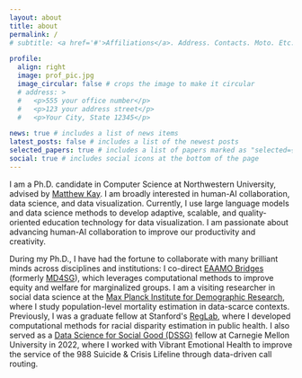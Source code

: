 ```yaml
---
layout: about
title: about
permalink: /
# subtitle: <a href='#'>Affiliations</a>. Address. Contacts. Moto. Etc.

profile:
  align: right
  image: prof_pic.jpg
  image_circular: false # crops the image to make it circular
  # address: >
  #   <p>555 your office number</p>
  #   <p>123 your address street</p>
  #   <p>Your City, State 12345</p>

news: true # includes a list of news items
latest_posts: false # includes a list of the newest posts
selected_papers: true # includes a list of papers marked as "selected={true}"
social: true # includes social icons at the bottom of the page
---
```


I am a Ph.D. candidate in Computer Science at Northwestern University, advised by [Matthew Kay](https://www.mjskay.com/). I am broadly interested in human-AI collaboration, data science, and data visualization. Currently, I use large language models and data science methods to develop adaptive, scalable, and quality-oriented education technology for data visualization. I am passionate about advancing human-AI collaboration to improve our productivity and creativity.

During my Ph.D., I have had the fortune to collaborate with many brilliant minds across disciplines and institutions: I co-direct [EAAMO Bridges](https://eaamo-bridges.netlify.app) (formerly [MD4SG](https://www.md4sg.com)), which leverages computational methods to improve equity and welfare for marginalized groups. I am a visiting researcher in social data science at the [Max Planck Institute for Demographic Research](https://www.demogr.mpg.de/en), where I study population-level mortality estimation in data-scarce contexts. Previously, I was a graduate fellow at Stanford's [RegLab](https://reglab.stanford.edu), where I developed computational methods for racial disparity estimation in public health. I also served as a [Data Science for Social Good (DSSG)](https://www.dssgfellowship.org/) fellow at Carnegie Mellon University in 2022, where I worked with Vibrant Emotional Health to improve the service of the 988 Suicide & Crisis Lifeline through data-driven call routing.

<!-- #### [C.V.](https://yccui.github.io/assets/pdf/cui_cv.pdf) -->

<!-- Link to your social media connections, too. This theme is set up to use [Font Awesome icons](http://fortawesome.github.io/Font-Awesome/) and [Academicons](https://jpswalsh.github.io/academicons/), like the ones below. Add your Facebook, Twitter, LinkedIn, Google Scholar, or just disable all of them. -->
